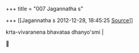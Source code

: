 +++
title = "007 Jagannatha s"

+++
[[Jagannatha s	2012-12-28, 18:45:25 [Source](https://groups.google.com/g/samskrita/c/n_Z3TkHVGxE)]]



krta-vivaranena bhavataa dhanyo'smi \|



